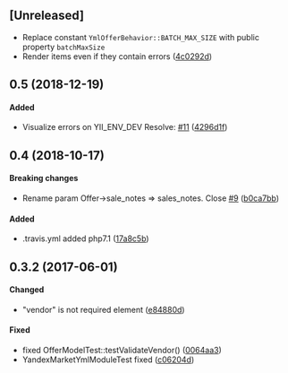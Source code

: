 ## [Unreleased]
* Replace constant `YmlOfferBehavior::BATCH_MAX_SIZE` with public property `batchMaxSize` 
* Render items even if they contain errors ([4c0292d](https://github.com/corpsepk/yii2-yandex-market-yml/commit/4c0292d))



## 0.5 (2018-12-19)

#### Added
* Visualize errors on YII_ENV_DEV Resolve: [#11](https://github.com/corpsepk/yii2-yandex-market-yml/issues/11) ([4296d1f](https://github.com/corpsepk/yii2-yandex-market-yml/commit/4296d1f))



## 0.4 (2018-10-17)


#### Breaking changes
* Rename param Offer->sale_notes => sales_notes. Close [#9](https://github.com/corpsepk/yii2-yandex-market-yml/issues/9) ([b0ca7bb](https://github.com/corpsepk/yii2-yandex-market-yml/commit/b0ca7bb))

#### Added
* .travis.yml added php7.1 ([17a8c5b](https://github.com/corpsepk/yii2-yandex-market-yml/commit/17a8c5b))




## 0.3.2 (2017-06-01)

#### Changed
* "vendor" is not required element ([e84880d](https://github.com/corpsepk/yii2-yandex-market-yml/commit/e84880d))

#### Fixed
* fixed OfferModelTest::testValidateVendor() ([0064aa3](https://github.com/corpsepk/yii2-yandex-market-yml/commit/0064aa3))
* YandexMarketYmlModuleTest fixed ([c06204d](https://github.com/corpsepk/yii2-yandex-market-yml/commit/c06204d))